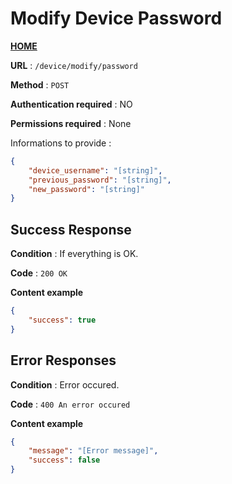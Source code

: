 # Modify Device Password
**[HOME](../README.md)**


**URL** : `/device/modify/password`

**Method** : `POST`

**Authentication required** : NO

**Permissions required** : None


Informations to provide :

```json
{
    "device_username": "[string]",
    "previous_password": "[string]",
    "new_password": "[string]"
}
```

## Success Response

**Condition** : If everything is OK.

**Code** : `200 OK`

**Content example**

```json
{
    "success": true
}
```

## Error Responses

**Condition** : Error occured.

**Code** : `400 An error occured`

**Content example**

```json
{
    "message": "[Error message]",
    "success": false
}
```